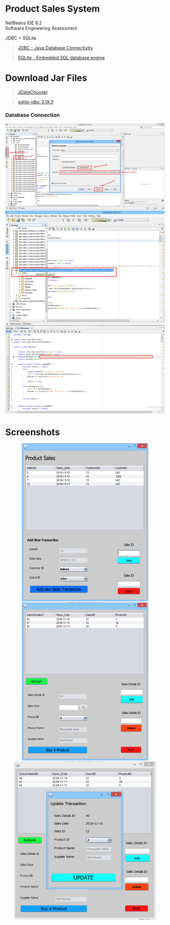 # Product Sales System
NetBeans IDE 8.2</br>
Software Engineering Assessment 

JDBC + SQLite

> [JDBC - Java Database Connectivity](http://docs.oracle.com/javase/tutorial/jdbc/basics/index.html)

> [SQLite - Embedded SQL database engine](https://www.sqlite.org/about.html)

# Download Jar Files
> [JDateChooser](https://toedter.com/jcalendar/)

> [sqlite-jdbc 3.19.3](https://bitbucket.org/xerial/sqlite-jdbc/downloads/)

### Database Connection
  ![Database Connection](https://github.com/CliffordV/ProductSales/blob/master/img/jdbc%20sqlite%20connection.png "Database Connection")
  ![Database Connection](https://github.com/CliffordV/ProductSales/blob/master/img/url.png "JDBC URL")
  ![Database Connection](https://github.com/CliffordV/ProductSales/blob/master/img/path.png "PATH")

# Screenshots
<p align="center">
<img src="https://github.com/CliffordV/ProductSales/blob/master/img/Transaction.png" width="400" height="500" alt="Frame 1"/>
<img src="https://github.com/CliffordV/ProductSales/blob/master/img/Transaction%20Details.png" width="400" height="500" alt="Frame 2"/>
<img src="https://github.com/CliffordV/ProductSales/blob/master/img/Update%20Transaction.png" width="450" height="500" alt="Frame 3"/>
</p>
